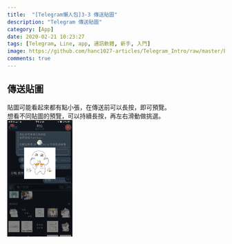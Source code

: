 ```yaml
---
title:  "[Telegram懶人包]3-3 傳送貼圖"
description: "Telegram 傳送貼圖"
category: [App]
date: 2020-02-21 10:23:27
tags: [Telegram, Line, app, 通訊軟體, 新手, 入門]
image: https://github.com/hanc1027-articles/Telegram_Intro/raw/master/Ep2%E7%A7%81%E8%A8%8A%E7%AF%87/assets/3_3_send_sticker.PNG
comments: true
---
```


## 傳送貼圖
貼圖可能看起來都有點小張，在傳送前可以長按，即可預覽。  
想看不同貼圖的預覽，可以持續長按，再左右滑動做挑選。  
<img src="https://github.com/hanc1027-articles/Telegram_Intro/raw/master/Ep2%E7%A7%81%E8%A8%8A%E7%AF%87/assets/3_3_send_sticker.PNG" width="30%" />    


